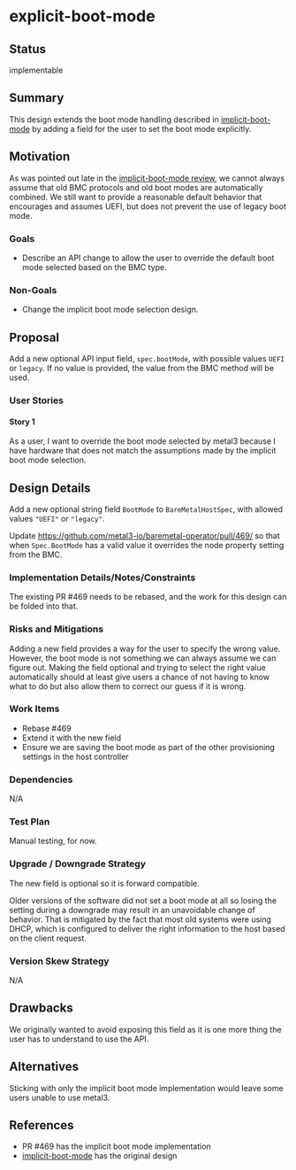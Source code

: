 <!--
 This work is licensed under a Creative Commons Attribution 3.0
 Unported License.

 http://creativecommons.org/licenses/by/3.0/legalcode
-->

# explicit-boot-mode

## Status

implementable

## Summary

This design extends the boot mode handling described in
[implicit-boot-mode](implicit-boot-mode.md) by adding a field for the
user to set the boot mode explicitly.

## Motivation

As was pointed out late in the [implicit-boot-mode
review](https://github.com/metal3-io/metal3-docs/pull/78), we cannot
always assume that old BMC protocols and old boot modes are
automatically combined. We still want to provide a reasonable default
behavior that encourages and assumes UEFI, but does not prevent the
use of legacy boot mode.

### Goals

- Describe an API change to allow the user to override the default
  boot mode selected based on the BMC type.

### Non-Goals

- Change the implicit boot mode selection design.

## Proposal

Add a new optional API input field, `spec.bootMode`, with possible
values `UEFI` or `legacy`. If no value is provided, the value from the
BMC method will be used.

### User Stories

#### Story 1

As a user, I want to override the boot mode selected by metal3 because
I have hardware that does not match the assumptions made by the
implicit boot mode selection.

## Design Details

Add a new optional string field `BootMode` to `BareMetalHostSpec`,
with allowed values `"UEFI"` or `"legacy"`.

Update <https://github.com/metal3-io/baremetal-operator/pull/469/> so
that when `Spec.BootMode` has a valid value it overrides the node
property setting from the BMC.

### Implementation Details/Notes/Constraints

The existing PR #469 needs to be rebased, and the work for this design
can be folded into that.

### Risks and Mitigations

Adding a new field provides a way for the user to specify the wrong
value. However, the boot mode is not something we can always assume we
can figure out. Making the field optional and trying to select the
right value automatically should at least give users a chance of not
having to know what to do but also allow them to correct our guess if
it is wrong.

### Work Items

- Rebase #469
- Extend it with the new field
- Ensure we are saving the boot mode as part of the other provisioning
  settings in the host controller

### Dependencies

N/A

### Test Plan

Manual testing, for now.

### Upgrade / Downgrade Strategy

The new field is optional so it is forward compatible.

Older versions of the software did not set a boot mode at all so
losing the setting during a downgrade may result in an unavoidable
change of behavior. That is mitigated by the fact that most old
systems were using DHCP, which is configured to deliver the right
information to the host based on the client request.

### Version Skew Strategy

N/A

## Drawbacks

We originally wanted to avoid exposing this field as it is one more
thing the user has to understand to use the API.

## Alternatives

Sticking with only the implicit boot mode implementation would leave
some users unable to use metal3.

## References

- PR #469 has the implicit boot mode implementation
- [implicit-boot-mode](implicit-boot-mode.md) has the original design

